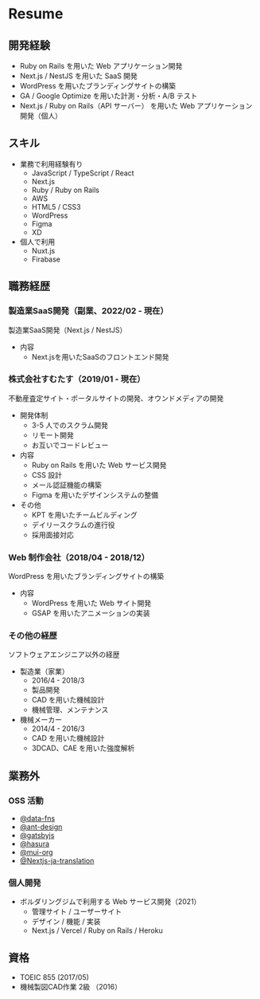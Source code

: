 # Resume

## 開発経験

- Ruby on Rails を用いた Web アプリケーション開発
- Next.js / NestJS を用いた SaaS 開発
- WordPress を用いたブランディングサイトの構築
- GA / Google Optimize を用いた計測・分析・A/B テスト
- Next.js / Ruby on Rails（API サーバー） を用いた Web アプリケーション開発（個人）

## スキル

- 業務で利用経験有り
  - JavaScript / TypeScript / React
  - Next.js
  - Ruby / Ruby on Rails
  - AWS
  - HTML5 / CSS3
  - WordPress
  - Figma
  - XD
- 個人で利用
  - Nuxt.js
  - Firabase

## 職務経歴

### 製造業SaaS開発（副業、2022/02 - 現在）

製造業SaaS開発（Next.js / NestJS）

- 内容
  - Next.jsを用いたSaaSのフロントエンド開発

### 株式会社すむたす（2019/01 - 現在）

不動産査定サイト・ポータルサイトの開発、オウンドメディアの開発

- 開発体制
  - 3-5 人でのスクラム開発
  - リモート開発
  - お互いでコードレビュー
- 内容
  - Ruby on Rails を用いた Web サービス開発
  - CSS 設計
  - メール認証機能の構築
  - Figma を用いたデザインシステムの整備
- その他
  - KPT を用いたチームビルディング
  - デイリースクラムの進行役
  - 採用面接対応

### Web 制作会社（2018/04 - 2018/12）

WordPress を用いたブランディングサイトの構築

- 内容
  - WordPress を用いた Web サイト開発
  - GSAP を用いたアニメーションの実装

### その他の経歴

ソフトウェアエンジニア以外の経歴

- 製造業（家業）
  - 2016/4 - 2018/3
  - 製品開発
  - CAD を用いた機械設計
  - 機械管理、メンテナンス
- 機械メーカー
  - 2014/4 - 2016/3
  - CAD を用いた機械設計
  - 3DCAD、CAE を用いた強度解析

## 業務外

### OSS 活動

- [@data-fns](https://github.com/date-fns/date-fns)
- [@ant-design](https://github.com/ant-design/ant-design)
- [@gatsbyjs](https://github.com/gatsbyjs/gatsby-ja)
- [@hasura](https://github.com/hasura/graphql-engine)
- [@mui-org](https://github.com/mui-org/material-ui)
- [@Nextjs-ja-translation](https://github.com/Nextjs-ja-translation/Nextjs-ja-translation-docs)

### 個人開発

- ボルダリングジムで利用する Web サービス開発（2021）
  - 管理サイト / ユーザーサイト
  - デザイン / 機能 / 実装
  - Next.js / Vercel / Ruby on Rails / Heroku

## 資格
- TOEIC 855 (2017/05)
- 機械製図CAD作業 2級 （2016）
